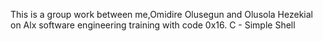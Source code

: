 This is a group work between me,Omidire Olusegun and Olusola Hezekial on Alx software engineering training with code 0x16. C - Simple Shell
